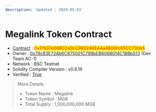 ```yaml
---
description: 'Updated : 2024.05.03'
---
```


# Megalink Token Contract



* [Contract](https://testnet.bscscan.com/address/0x17b37e08802a5bC982246EA4a4806fc65CC73bb5) : <mark style="color:red;">0x17b37e08802a5bC982246EA4a4806fc65CC73bb5</mark>
* Owner : [0x79c83E724b6C875001C799bEB6068014C1BBb513](https://testnet.bscscan.com/address/0x79c83E724b6C875001C799bEB6068014C1BBb513) (Dev Team AC-1)
* Network : BSC Testnet
* Solidity Compiler Version : v0.8.19
* Verified : [True](https://testnet.bscscan.com/token/0x17b37e08802a5bC982246EA4a4806fc65CC73bb5#code)

> More Details
>
> * Token Name : Megalink
> * Token Symbol : MG8
> * Total Supply : 1,000,000,000 MG8
